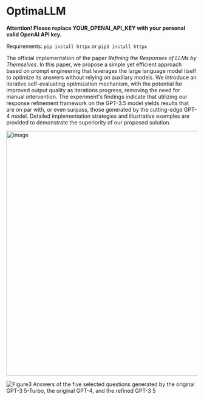 # OptimaLLM

**Attention! Please replace YOUR_OPENAI_API_KEY with your personal valid OpenAI API key.**

Requirements: `pip install httpx` or `pip3 install httpx`

The official implementation of the paper *Refining the Responses of LLMs by Themselves*. In this paper, we propose a simple yet efficient approach based on prompt engineering that leverages the large language model itself to optimize its answers without relying on auxiliary models. We introduce an iterative self-evaluating optimization mechanism, with the potential for improved output quality as iterations progress, removing the need for manual intervention. The experiment's findings indicate that utilizing our response refinement framework on the GPT-3.5 model yields results that are on par with, or even surpass, those generated by the cutting-edge GPT-4 model. Detailed implementation strategies and illustrative examples are provided to demonstrate the superiority of our proposed solution.

<img width="645" alt="image" src="https://user-images.githubusercontent.com/20149275/236629683-e4fd0122-6f95-414f-9e50-e8071aa01df2.png">

![Figure3  Answers of the five selected questions generated by the original GPT-3 5-Turbo, the original GPT-4, and the refined GPT-3 5](https://user-images.githubusercontent.com/20149275/236629603-d96d4496-6130-4b0e-83c0-ac5dc3c973ad.png)

